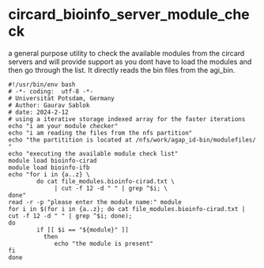 # circard_bioinfo_server_module_check
a general purpose utility to check the available modules from the circard servers and will provide support as you dont have to load the modules and then go through the list. It directly reads the bin files from the agi_bin. 
```
#!/usr/bin/env bash
# -*- coding:  utf-8 -*-
# Universität Potsdam, Germany
# Author: Gaurav Sablok
# date: 2024-2-12
# using a iterative storage indexed array for the faster iterations
echo "i am your module checker"
echo "i am reading the files from the nfs partition"
echo "the partitition is located at /nfs/work/agap_id-bin/modulefiles/ "
echo "executing the available module check list"
module load bioinfo-cirad
module load bioinfo-ifb
echo "for i in {a..z} \ 
        do cat file_modules.bioinfo-cirad.txt \
             | cut -f 12 -d " " | grep ^$i; \
done"
read -r -p "please enter the module name:" module
for i in $(for i in {a..z}; do cat file_modules.bioinfo-cirad.txt | cut -f 12 -d " " | grep ^$i; done);
do 
        if [[ $i == "${module}" ]]
          then 
             echo "the module is present"
fi
done
```
